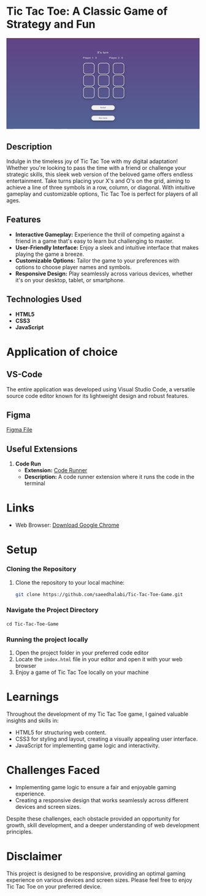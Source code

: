 # Tic Tac Toe: A Classic Game of Strategy and Fun

![Project Showcase](tic_tac_toe.jpg)

## Description
Indulge in the timeless joy of Tic Tac Toe with my digital adaptation! Whether you're looking to pass the time with a friend or challenge your strategic skills, this sleek web version of the beloved game offers endless entertainment. Take turns placing your X's and O's on the grid, aiming to achieve a line of three symbols in a row, column, or diagonal. With intuitive gameplay and customizable options, Tic Tac Toe is perfect for players of all ages.

## Features

- **Interactive Gameplay:** Experience the thrill of competing against a friend in a game that's easy to learn but challenging to master.
- **User-Friendly Interface:** Enjoy a sleek and intuitive interface that makes playing the game a breeze.
- **Customizable Options:** Tailor the game to your preferences with options to choose player names and symbols.
- **Responsive Design:** Play seamlessly across various devices, whether it's on your desktop, tablet, or smartphone.

## Technologies Used

- **HTML5**
- **CSS3**
- **JavaScript**

# Application of choice

## VS-Code
The entire application was developed using Visual Studio Code, a versatile source code editor known for its lightweight design and robust features.

## Figma

[Figma File](https://www.figma.com/file/HNIGWD1fuanB5fiNvWfBZm/Tic-Tac-Toe-(Main-Game)?type=design&node-id=0%3A1&mode=design&t=rWH8qRJI0gek5pnk-1)

## Useful Extensions

1. **Code Run**
   - **Extension:** [Code Runner](https://marketplace.visualstudio.com/items?itemName=formulahendry.code-runner)
   - **Description:** A code runner extension where it runs the code in the terminal

# Links
- Web Browser: [Download Google Chrome](https://www.google.com/chrome/)


# Setup

### Cloning the Repository
1. Clone the repository to your local machine:
   ```bash
   git clone https://github.com/saeedhalabi/Tic-Tac-Toe-Game.git

### Navigate the Project Directory
<code>cd Tic-Tac-Toe-Game</code>

### Running the project locally
1. Open the project folder in your preferred code editor
2. Locate the <code>index.html</code> file in your editor and open it with your web browser
3. Enjoy a game of Tic Tac Toe locally on your machine

# Learnings
Throughout the development of my Tic Tac Toe game, I gained valuable insights and skills in:

- HTML5 for structuring web content.
- CSS3 for styling and layout, creating a visually appealing user interface.
- JavaScript for implementing game logic and interactivity.

# Challenges Faced
- Implementing game logic to ensure a fair and enjoyable gaming experience.
- Creating a responsive design that works seamlessly across different devices and screen sizes.

Despite these challenges, each obstacle provided an opportunity for growth, skill development, and a deeper understanding of web development principles.

# Disclaimer
This project is designed to be responsive, providing an optimal gaming experience on various devices and screen sizes. Please feel free to enjoy Tic Tac Toe on your preferred device.
